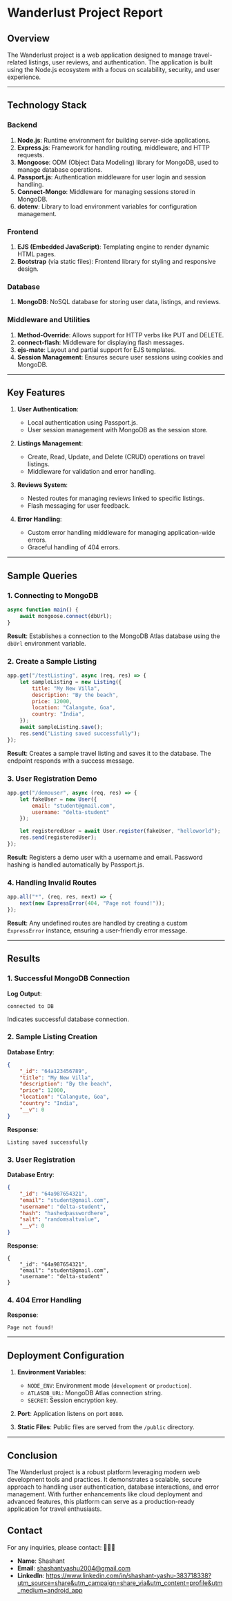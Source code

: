 # Wanderlust Project Report

## Overview
The Wanderlust project is a web application designed to manage travel-related listings, user reviews, and authentication. The application is built using the Node.js ecosystem with a focus on scalability, security, and user experience.

---

## Technology Stack

### Backend
1. **Node.js**: Runtime environment for building server-side applications.
2. **Express.js**: Framework for handling routing, middleware, and HTTP requests.
3. **Mongoose**: ODM (Object Data Modeling) library for MongoDB, used to manage database operations.
4. **Passport.js**: Authentication middleware for user login and session handling.
5. **Connect-Mongo**: Middleware for managing sessions stored in MongoDB.
6. **dotenv**: Library to load environment variables for configuration management.

### Frontend
1. **EJS (Embedded JavaScript)**: Templating engine to render dynamic HTML pages.
2. **Bootstrap** (via static files): Frontend library for styling and responsive design.

### Database
1. **MongoDB**: NoSQL database for storing user data, listings, and reviews.

### Middleware and Utilities
1. **Method-Override**: Allows support for HTTP verbs like PUT and DELETE.
2. **connect-flash**: Middleware for displaying flash messages.
3. **ejs-mate**: Layout and partial support for EJS templates.
4. **Session Management**: Ensures secure user sessions using cookies and MongoDB.

---

## Key Features
1. **User Authentication**:
   - Local authentication using Passport.js.
   - User session management with MongoDB as the session store.

2. **Listings Management**:
   - Create, Read, Update, and Delete (CRUD) operations on travel listings.
   - Middleware for validation and error handling.

3. **Reviews System**:
   - Nested routes for managing reviews linked to specific listings.
   - Flash messaging for user feedback.

4. **Error Handling**:
   - Custom error handling middleware for managing application-wide errors.
   - Graceful handling of 404 errors.

---

## Sample Queries

### 1. **Connecting to MongoDB**
```javascript
async function main() {
    await mongoose.connect(dbUrl);
}
```
**Result**: Establishes a connection to the MongoDB Atlas database using the `dbUrl` environment variable.

### 2. **Create a Sample Listing**
```javascript
app.get("/testListing", async (req, res) => {
    let sampleListing = new Listing({
        title: "My New Villa",
        description: "By the beach",
        price: 12000,
        location: "Calangute, Goa",
        country: "India",
    });
    await sampleListing.save();
    res.send("Listing saved successfully");
});
```
**Result**: Creates a sample travel listing and saves it to the database. The endpoint responds with a success message.

### 3. **User Registration Demo**
```javascript
app.get("/demouser", async (req, res) => {
    let fakeUser = new User({
        email: "student@gmail.com",
        username: "delta-student"
    });

    let registeredUser = await User.register(fakeUser, "helloworld");
    res.send(registeredUser);
});
```
**Result**: Registers a demo user with a username and email. Password hashing is handled automatically by Passport.js.

### 4. **Handling Invalid Routes**
```javascript
app.all("*", (req, res, next) => {
    next(new ExpressError(404, "Page not found!"));
});
```
**Result**: Any undefined routes are handled by creating a custom `ExpressError` instance, ensuring a user-friendly error message.

---

## Results

### 1. **Successful MongoDB Connection**
**Log Output**:
```
connected to DB
```
Indicates successful database connection.

### 2. **Sample Listing Creation**
**Database Entry**:
```json
{
    "_id": "64a123456789",
    "title": "My New Villa",
    "description": "By the beach",
    "price": 12000,
    "location": "Calangute, Goa",
    "country": "India",
    "__v": 0
}
```
**Response**:
```
Listing saved successfully
```

### 3. **User Registration**
**Database Entry**:
```json
{
    "_id": "64a987654321",
    "email": "student@gmail.com",
    "username": "delta-student",
    "hash": "hashedpasswordhere",
    "salt": "randomsaltvalue",
    "__v": 0
}
```
**Response**:
```
{
    "_id": "64a987654321",
    "email": "student@gmail.com",
    "username": "delta-student"
}
```

### 4. **404 Error Handling**
**Response**:
```
Page not found!
```
---

## Deployment Configuration

1. **Environment Variables**:
   - `NODE_ENV`: Environment mode (`development` or `production`).
   - `ATLASDB_URL`: MongoDB Atlas connection string.
   - `SECRET`: Session encryption key.

2. **Port**: Application listens on port `8080`.

3. **Static Files**: Public files are served from the `/public` directory.

---

## Conclusion
The Wanderlust project is a robust platform leveraging modern web development tools and practices. It demonstrates a scalable, secure approach to handling user authentication, database interactions, and error management. With further enhancements like cloud deployment and advanced features, this platform can serve as a production-ready application for travel enthusiasts.

## Contact
For any inquiries, please contact: 📧📧📧
- **Name**: Shashant
- **Email**: shashantyashu2004@gmail.com
- **LinkedIn**: https://www.linkedin.com/in/shashant-yashu-383718338?utm_source=share&utm_campaign=share_via&utm_content=profile&utm_medium=android_app 